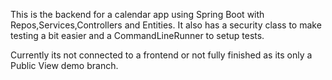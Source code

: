 This is the backend for a calendar app using Spring Boot with Repos,Services,Controllers and Entities. 
It also has a security class to make testing a bit easier and a CommandLineRunner to setup tests.

Currently its not connected to a frontend or not fully finished as its only a Public View demo branch.
